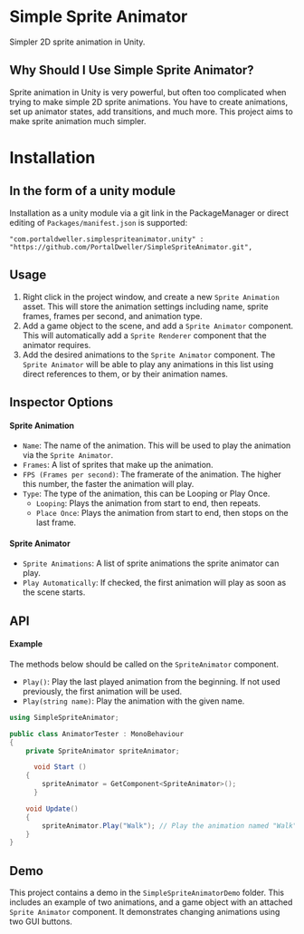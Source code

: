 # Simple Sprite Animator

Simpler 2D sprite animation in Unity.

## Why Should I Use Simple Sprite Animator?

Sprite animation in Unity is very powerful, but often too complicated when trying to make simple 2D sprite animations. You have to create animations, set up animator states, add transitions, and much more. This project aims to make sprite animation much simpler.

# Installation

## In the form of a unity module

Installation as a unity module via a git link in the PackageManager or direct editing of `Packages/manifest.json` is supported:

```
"com.portaldweller.simplespriteanimator.unity" : "https://github.com/PortalDweller/SimpleSpriteAnimator.git",
```

## Usage

1. Right click in the project window, and create a new `Sprite Animation` asset. This will store the animation settings including name, sprite frames, frames per second, and animation type.
2. Add a game object to the scene, and add a `Sprite Animator` component. This will automatically add a `Sprite Renderer` component that the animator requires.
3. Add the desired animations to the `Sprite Animator` component. The `Sprite Animator` will be able to play any animations in this list using direct references to them, or by their animation names.

## Inspector Options

#### Sprite Animation

- `Name`: The name of the animation. This will be used to play the animation via the `Sprite Animator`.
- `Frames`: A list of sprites that make up the animation.
- `FPS (Frames per second)`: The framerate of the animation. The higher this number, the faster the animation will play.
- `Type`: The type of the animation, this can be Looping or Play Once.
  - `Looping`: Plays the animation from start to end, then repeats.
  - `Place Once`: Plays the animation from start to end, then stops on the last frame.

#### Sprite Animator
- `Sprite Animations`: A list of sprite animations the sprite animator can play.
- `Play Automatically`: If checked, the first animation will play as soon as the scene starts.

## API

#### Example

The methods below should be called on the `SpriteAnimator` component.

- `Play()`: Play the last played animation from the beginning. If not used previously, the first animation will be used.
- `Play(string name)`: Play the animation with the given name.

```csharp
using SimpleSpriteAnimator;

public class AnimatorTester : MonoBehaviour
{
    private SpriteAnimator spriteAnimator;

	  void Start ()
    {
        spriteAnimator = GetComponent<SpriteAnimator>();
	  }

    void Update()
    {
        spriteAnimator.Play("Walk"); // Play the animation named "Walk"
    }
}
```

## Demo

This project contains a demo in the `SimpleSpriteAnimatorDemo` folder. This includes an example of two animations, and a game object with an attached `Sprite Animator` component. It demonstrates changing animations using two GUI buttons.



